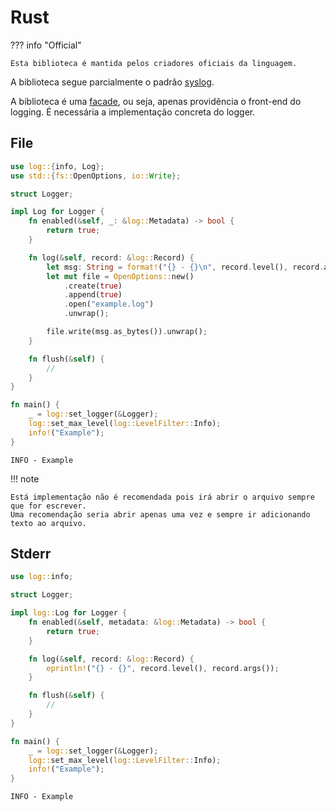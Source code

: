 # Rust

??? info "Official"

    Esta biblioteca é mantida pelos criadores oficiais da linguagem.

A biblioteca segue parcialmente o padrão [syslog](https://en.wikipedia.org/wiki/Syslog).  

A biblioteca é uma [facade](https://en.wikipedia.org/wiki/Facade_pattern), ou seja, apenas providência o front-end do logging. É necessária a implementação concreta do logger.  

## File

```rust
use log::{info, Log};
use std::{fs::OpenOptions, io::Write};

struct Logger;

impl Log for Logger {
    fn enabled(&self, _: &log::Metadata) -> bool {
        return true;
    }

    fn log(&self, record: &log::Record) {
        let msg: String = format!("{} - {}\n", record.level(), record.args());
        let mut file = OpenOptions::new()
            .create(true)
            .append(true)
            .open("example.log")
            .unwrap();

        file.write(msg.as_bytes()).unwrap();
    }

    fn flush(&self) {
        //
    }
}

fn main() {
    _ = log::set_logger(&Logger);
    log::set_max_level(log::LevelFilter::Info);
    info!("Example");
}
```

```
INFO - Example
```

!!! note

    Está implementação não é recomendada pois irá abrir o arquivo sempre que for escrever.  
    Uma recomendação seria abrir apenas uma vez e sempre ir adicionando texto ao arquivo.  

## Stderr

```rust
use log::info;

struct Logger;

impl log::Log for Logger {
    fn enabled(&self, metadata: &log::Metadata) -> bool {
        return true;
    }

    fn log(&self, record: &log::Record) {
        eprintln!("{} - {}", record.level(), record.args());
    }

    fn flush(&self) {
        //
    }
}

fn main() {
    _ = log::set_logger(&Logger);
    log::set_max_level(log::LevelFilter::Info);
    info!("Example");
}
```

```
INFO - Example
```